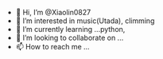 - 👋 Hi, I’m @Xiaolin0827
- 👀 I’m interested in  music(Utada), climming
- 🌱 I’m currently learning ...python,
- 💞️ I’m looking to collaborate on ...
- 📫 How to reach me ...

<!---
Xiaolin0827/Xiaolin0827 is a ✨ special ✨ repository because its `README.md` (this file) appears on your GitHub profile.
You can click the Preview link to take a look at your changes.
--->
